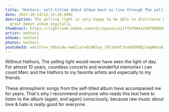 ```yaml
---
title: "Hathors: self-titled debut Album back on line through The yelling light"
date: 2021-10-14T22:13:28.999Z
description: The yelling light is very happy to be able to distribute Hathors'
  great debut album digitally.
thumbnail: https://lightroom.adobe.com/v2c/spaces/a117fbfd04a24df08b00dc7343422215/assets/5aff9652f4540936d4d6fa45c63293f0/revisions/b1deb3bf67124c908b35005fe6e1b922/renditions/d4a8a123a9f0bd144e65c8dee83e6087
artist: Hathors
albums: hathors
photos: hathors
youtubeId: watch?v=_5GbuL0w-ww&list=OLAK5uy_l0lyUeVC7na8U5MdEyJwq8WtuA3iCFYMs
---
```

Without Hathors, The yelling light would never have seen the light of day. For almost 10 years, countless concerts and wonderful memories I can count Marc and the Hathors to my favorite artists and especially to my friends. \
\
These atmospheric songs from the self-titled album have accompanied me for years.  That's why I recommend everyone who reads this text here to listen to the album (again, and again) consciously, because raw music about love & hate is really good for everyone.